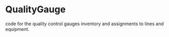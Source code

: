 # QualityGauge
code for the quality control gauges inventory and assignments to lines and equipment.
